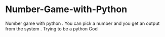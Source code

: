 # Number-Game-with-Python
Number game with python . You can pick a number and you get an output from the system . Trying to be a python God 
